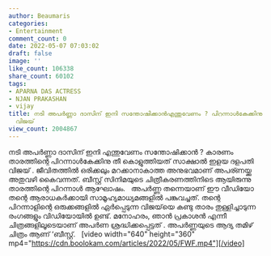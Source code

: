 ```yaml
---
author: Beaumaris
categories:
- Entertainment
comment_count: 0
date: 2022-05-07 07:03:02
draft: false
image: ''
like_count: 106338
share_count: 60102
tags:
- APARNA DAS ACTRESS
- NJAN PRAKASHAN
- vijay
title: നടി അപർണ്ണാ ദാസിന് ഇനി സന്തോഷിക്കാൻഎന്തുവേണം ? പിറന്നാൾകേക്കിനു തീകൊളുത്തിയത്
  വിജയ്
view_count: 2004867
---
```


നടി അപർണ്ണാ ദാസിന് ഇനി എന്തുവേണം സന്തോഷിക്കാൻ ? കാരണം താരത്തിന്റെ പിറന്നാൾകേക്കിനു തീ കൊളുത്തിയത് സാക്ഷാൽ ഇളയ ദളപതി വിജയ് . ജീവിതത്തിൽ ഒരിക്കലും മറക്കാനാകാത്ത അനുഭവമാണ് അപര്ണയ്ക്കു അതുവഴി കൈവന്നത്. ബീസ്റ്റ് സിനിമയുടെ ചിത്രീകരണത്തിനിടെ ആയിരുന്നു താരത്തിന്റെ പിറന്നാൾ ആഘോഷം. &nbsp; അപർണ്ണ തന്നെയാണ് ഈ വീഡിയോ തന്റെ ആരാധകർക്കായി സാമൂഹ്യമാധ്യമങ്ങളിൽ പങ്കുവച്ചത്. തന്റെ പിറന്നാളിന്റെ ഒരുക്കങ്ങളിൽ ഏർപ്പെടുന്ന വിജയ്‌യെ കണ്ടു താരം തുള്ളിച്ചാടുന്ന രംഗങ്ങളും വിഡിയോയിൽ ഉണ്ട്. മനോഹരം, ഞാന്‍ പ്രകാശന്‍ എന്നീ ചിത്രങ്ങളിലൂടെയാണ് അപര്‍ണ ശ്രദ്ധിക്കപ്പെട്ടത് . അപർണ്ണയുടെ ആദ്യ തമിഴ് ചിത്രം ആണ് ‘ബീസ്റ്റ്. &nbsp; [video width="640" height="360" mp4="https://cdn.boolokam.com/articles/2022/05/FWF.mp4"][/video] &nbsp;